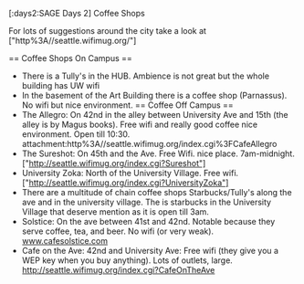 [:days2:SAGE Days 2] Coffee Shops

For lots of suggestions around the city take a look at ["http%3A//seattle.wifimug.org/"]

== Coffee Shops On Campus ==
 * There is a Tully's in the HUB. Ambience is not great but the whole building has UW wifi
 * In the basement of the Art Building there is a coffee shop (Parnassus). No wifi but nice environment.
== Coffee Off Campus ==
 * The Allegro: On 42nd in the alley between University Ave and 15th (the alley is by Magus books). Free wifi and really good coffee nice environment. Open till 10:30.  attachment:http%3A//seattle.wifimug.org/index.cgi%3FCafeAllegro
 * The Sureshot: On 45th and the Ave. Free Wifi. nice place.  7am-midnight. ["http://seattle.wifimug.org/index.cgi?Sureshot"]
 * University Zoka: North of the University Village. Free wifi. ["http://seattle.wifimug.org/index.cgi?UniversityZoka"]
 * There are a multitude of chain coffee shops Starbucks/Tully's along the ave and in the university village. The is starbucks in the University Village  that deserve mention as it is open till 3am.
 * Solstice: On the ave between 41st and 42nd.  Notable because they serve coffee, tea, and beer. No wifi (or very weak).  www.cafesolstice.com
 * Cafe on the Ave: 42nd and University Ave: Free wifi (they give  you a WEP key when you buy anything). Lots of outlets, large. http://seattle.wifimug.org/index.cgi?CafeOnTheAve
